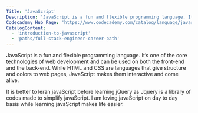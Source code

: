```yaml
---
Title: 'JavaScript'
Description: 'JavaScript is a fun and flexible programming language. It’s one of the core technologies of web development and can be used on both the front-end and the back-end. While HTML and CSS are languages that give structure and colors to web pages, JavaScript makes them interactive and come alive.'
Codecademy Hub Page: 'https://www.codecademy.com/catalog/language/javascript'
CatalogContent:
  - 'introduction-to-javascript'
  - 'paths/full-stack-engineer-career-path'
---
```


JavaScript is a fun and flexible programming language. It’s one of the core technologies of web development and can be used on both the front-end and the back-end. While HTML and CSS are languages that give structure and colors to web pages, JavaScript makes them interactive and come alive.

It is  better to leran javaScript before learning jQuery as Jquery is a library of codes made to simplify javaScript. I am loving javaScript on day to day basis while learning.javaScript makes life easier.
